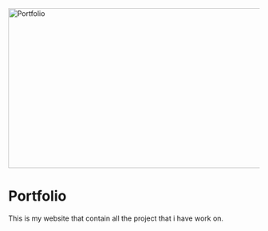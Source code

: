 <img src="https://socialify.git.ci/Thandekaportiap/Portfolio/image?language=1&owner=1&name=1&stargazers=1&theme=Light" alt="Portfolio" width="640" height="320" />

<h1>Portfolio</h1>
This is my website that contain all the project that i have work on.
